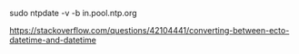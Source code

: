 sudo ntpdate -v -b in.pool.ntp.org

https://stackoverflow.com/questions/42104441/converting-between-ecto-datetime-and-datetime
